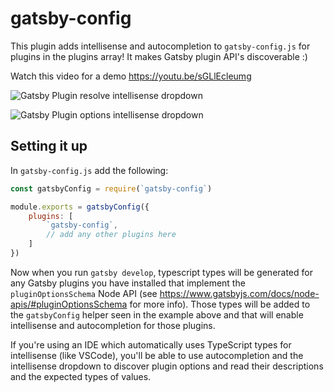 # gatsby-config
This plugin adds intellisense and autocompletion to `gatsby-config.js` for plugins in the plugins array! It makes Gatsby plugin API's discoverable :)
 
Watch this video for a demo https://youtu.be/sGLlEcleumg

![Gatsby Plugin resolve intellisense dropdown](https://github.com/TylerBarnes/gatsby-config/blob/assets/resolve-intellisense.png)

![Gatsby Plugin options intellisense dropdown](https://github.com/TylerBarnes/gatsby-config/blob/assets/options-intellisense.png)

## Setting it up

In `gatsby-config.js` add the following:

```js
const gatsbyConfig = require(`gatsby-config`)

module.exports = gatsbyConfig({
    plugins: [
        `gatsby-config`,
        // add any other plugins here
    ]
})
```

Now when you run `gatsby develop`, typescript types will be generated for any Gatsby plugins you have installed that implement the `pluginOptionsSchema` Node API (see https://www.gatsbyjs.com/docs/node-apis/#pluginOptionsSchema for more info). Those types will be added to the `gatsbyConfig` helper seen in the example above and that will enable intellisense and autocompletion for those plugins.

If you're using an IDE which automatically uses TypeScript types for intellisense (like VSCode), you'll be able to use autocompletion and the intellisense dropdown to discover plugin options and read their descriptions and the expected types of values.


